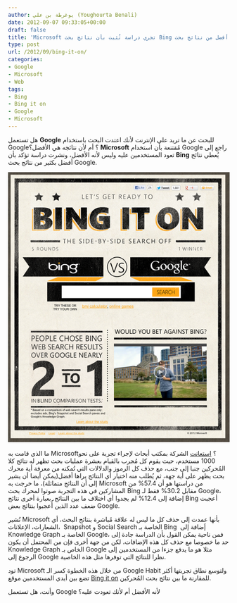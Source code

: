 ```yaml
---
author: يوغرطة بن علي (Youghourta Benali)
date: 2012-09-07 09:33:05+00:00
draft: false
title: 'Microsoft تجري دراسة تُثبت بأن نتائج بحث Bing أفضل من نتائج بحث Google '
type: post
url: /2012/09/bing-it-on/
categories:
- Google
- Microsoft
- Web
tags:
- Bing
- Bing it on
- Google
- Microsoft
---
```


هل تستعمل **Google** للبحث عن ما تريد على الإنترنت لأنك اعتدت البحث باستخدام Google؟ أم لأن نتائجه هي الأفضل؟ **Microsoft** مُقتنعة بأن استخدام Google راجع إلى تعود المستخدمين عليه وليس لأنه الأفضل، ونشرت دراسة تؤكد بأن **Bing** يُعطي نتائج أفضل بكثير من نتائج بحث Google.




[![](bing-it-on.png)
](bing-it-on.png)




ما الذي قامت به Microsoft؟ [استعانت](http://www.bing.com/community/site_blogs/b/thedetails/archive/2012/09/06/bingchallenge.aspx) الشركة بمكتب أبحاث لإجراء تجربة على نحو 1000 مستخدم، حيث يقوم كل مُجرب بالقيام بعشرة عمليات بحث تظهر له نتائج كلا المُحركين جنبا إلى جنب، مع حذف كل الرموز والدلالات التي تُمكنه من معرفة أية محرك بحث يظهر على أية جهة، ثم يُطلب منه اختيار أي النتائج يراها أفضل(يمكن أيضا أن يشير إلى أن النتائج متماثلة)، ما خرجت به Microsoft من دراستها هو أن 57.4% من المشاركين في هذه التجربة صوتوا لمحرك بحث Bing مقابل 30.2% فقط لـ Google، إضافة إلى 12.4% لم يجدوا أي اختلاف ما بين النتائج. بعبارة أخرى نتائج Bing أعجبت ضعف عدد الذين أُعجبوا بنتائج بعض Google.




تُشير Microsoft بأنها عمدت إلى حذف كل ما ليس له علاقة مُباشرة بنتائج البحث، أي الشعارات، الإعلانات،  Snapshot و Social Search الخاصة بـ Bing  إَضافة إلى Knowledge Graph الخاصة بـ Google، فمن ناحية يمكن القول بأن الدراسة جادة إلى حد ما خصوصا مع حذف كل هذه الإضافات، لكن من جهة أخرى فإن من المحتمل أن يكون Knowledge Graph الخاص بـ Google مثلا هو ما يدفع جزءا من المستخدمين إلى الرجوع إلى Google نظرا للنتائج التي توفرها مثل هذه الخاصية.




تود Microsoft من خلال هذه الخطوة كسر الـ Google Habit ولتوسع نطاق تجربتها أكثر تضع بين أيدي المستخدمين موقع [Bing it on](http://www.bingiton.com/) للمقارنة ما بين نتائج بحث المُحركين.




وأنت، هل تستعمل Google لأنه الأفضل أم لأنك تعودت عليه؟
